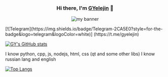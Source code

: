 <h3 align="center">
Hi there, I'm <a href="https:/gyelejin.cf" target="_blank" rel="noreferrer">GYelejin</a> 👋
</h3>
<p align="center">
<img src="https://user-images.githubusercontent.com/83309486/145721861-c579b83a-c817-4669-a8bf-49fca66a9ddc.png" alt="my banner">
</p>
[![Telegram](https://img.shields.io/badge/Telegram-2CA5E0?style=for-the-badge&logo=telegram&logoColor=white)] (https://t.me/gyelejin)

[![GY's GitHub stats](https://github-readme-stats.vercel.app/api?username=GYelejin&theme=cobalt)](https://github.com/GYelejin)

I know python, cpp, js, nodejs, html, css
(qt and some other libs)
I know russian lang and english

[![Top Langs](https://github-readme-stats.vercel.app/api/top-langs/?username=GYelejin&theme=cobalt)](https://github.com/GYelejin)
